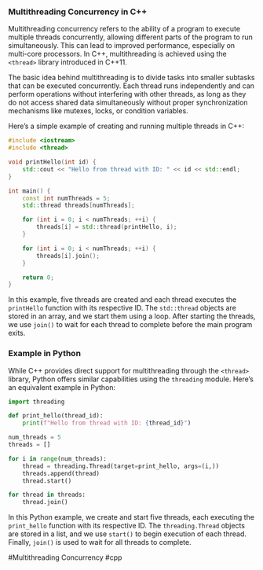 ### Multithreading Concurrency in C++

Multithreading concurrency refers to the ability of a program to execute multiple threads concurrently, allowing different parts of the program to run simultaneously. This can lead to improved performance, especially on multi-core processors. In C++, multithreading is achieved using the `<thread>` library introduced in C++11.

The basic idea behind multithreading is to divide tasks into smaller subtasks that can be executed concurrently. Each thread runs independently and can perform operations without interfering with other threads, as long as they do not access shared data simultaneously without proper synchronization mechanisms like mutexes, locks, or condition variables.

Here’s a simple example of creating and running multiple threads in C++:

```cpp
#include <iostream>
#include <thread>

void printHello(int id) {
    std::cout << "Hello from thread with ID: " << id << std::endl;
}

int main() {
    const int numThreads = 5;
    std::thread threads[numThreads];

    for (int i = 0; i < numThreads; ++i) {
        threads[i] = std::thread(printHello, i);
    }

    for (int i = 0; i < numThreads; ++i) {
        threads[i].join();
    }

    return 0;
}
```

In this example, five threads are created and each thread executes the `printHello` function with its respective ID. The `std::thread` objects are stored in an array, and we start them using a loop. After starting the threads, we use `join()` to wait for each thread to complete before the main program exits.

### Example in Python

While C++ provides direct support for multithreading through the `<thread>` library, Python offers similar capabilities using the `threading` module. Here’s an equivalent example in Python:

```python
import threading

def print_hello(thread_id):
    print(f"Hello from thread with ID: {thread_id}")

num_threads = 5
threads = []

for i in range(num_threads):
    thread = threading.Thread(target=print_hello, args=(i,))
    threads.append(thread)
    thread.start()

for thread in threads:
    thread.join()
```

In this Python example, we create and start five threads, each executing the `print_hello` function with its respective ID. The `threading.Thread` objects are stored in a list, and we use `start()` to begin execution of each thread. Finally, `join()` is used to wait for all threads to complete.

#Multithreading Concurrency #cpp